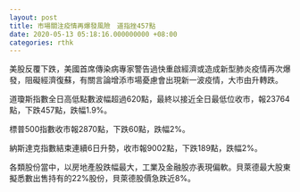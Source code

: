 ```yaml
---
layout: post
title: 市場關注疫情再爆發風險　道指挫457點
date: 2020-05-13 05:18:16.000000000 +08:00
categories: rthk
---
```


美股反覆下跌，美國首席傳染病專家警告過快重啟經濟或造成新型肺炎疫情再次爆發，阻礙經濟復蘇，有關言論增添市場憂慮會出現新一波疫情，大市由升轉跌。

道瓊斯指數全日高低點數波幅超過620點，最終以接近全日最低位收市，報23764點，下跌457點，跌幅1.9%。

標普500指數收市報2870點，下跌60點，跌幅2%。

納斯達克指數結束連續6日升勢，收市報9002點，下跌189點，跌幅2%。

各類股份當中，以房地產股跌幅最大，工業及金融股亦表現偏軟。貝萊德最大股東擬悉數出售持有的22%股份，貝萊德股價急跌近8%。
